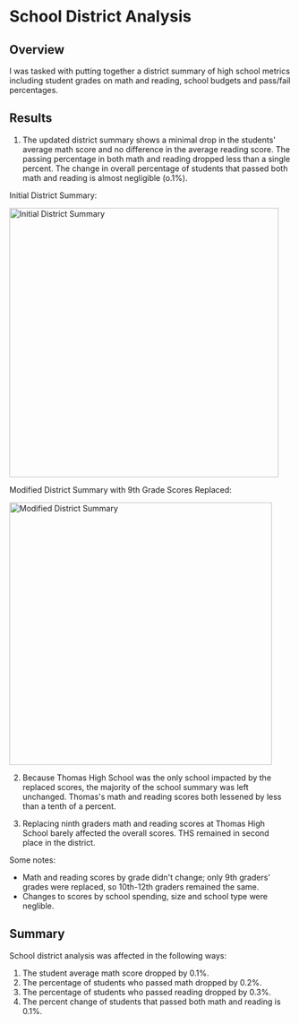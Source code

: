 # School District Analysis

## Overview
I was tasked with putting together a district summary of high school metrics including student grades on math and reading, school budgets and pass/fail percentages.

## Results
1) The updated district summary shows a minimal drop in the students' average math score and no difference in the average reading score. The passing percentage in both math and reading dropped less than a single percent. The change in overall percentage of students that passed both math and reading is almost negligible (o.1%).

Initial District Summary:

<img width="481" alt="Initial District Summary" src="https://user-images.githubusercontent.com/92264929/162051155-8b70cf86-8c8c-4d7f-8f3d-87b45eef71b0.png">

Modified District Summary with 9th Grade Scores Replaced:

<img width="469" alt="Modified District Summary" src="https://user-images.githubusercontent.com/92264929/162051383-46cf5e15-2ca7-4378-9d60-2d00f6722054.png">

2) Because Thomas High School was the only school impacted by the replaced scores, the majority of the school summary was left unchanged. Thomas's math and reading scores both lessened by less than a tenth of a percent.

3) Replacing ninth graders math and reading scores at Thomas High School barely affected the overall scores. THS remained in second place in the district.

Some notes:
* Math and reading scores by grade didn't change; only 9th graders' grades were replaced, so 10th-12th graders remained the same.
* Changes to scores by school spending, size and school type were neglible.

## Summary
School district analysis was affected in the following ways:
1) The student average math score dropped by 0.1%.
2) The percentage of students who passed math dropped by 0.2%.
3) The percentage of students who passed reading dropped by 0.3%.
4) The percent change of students that passed both math and reading is 0.1%.
